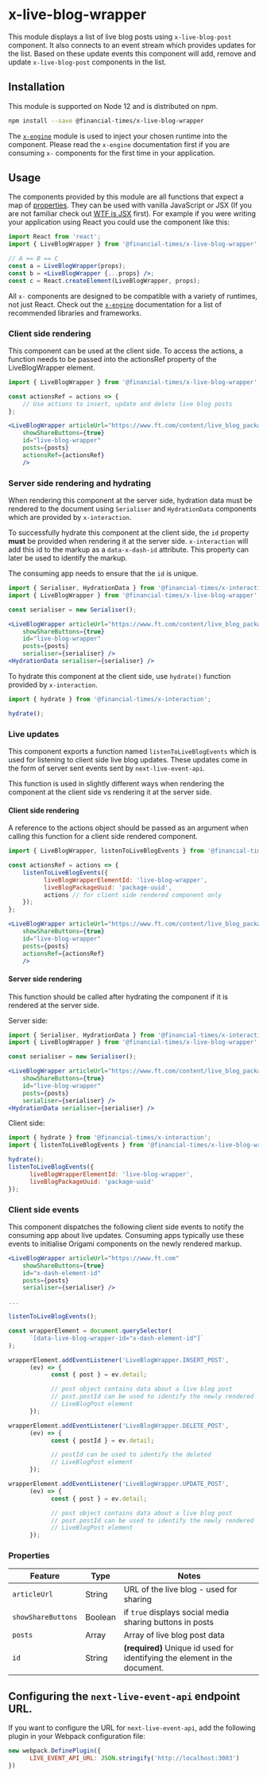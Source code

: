 # x-live-blog-wrapper

This module displays a list of live blog posts using `x-live-blog-post` component. It also connects to an event stream which provides updates for the list. Based on these update events this component will add, remove and update `x-live-blog-post` components in the list.


## Installation

This module is supported on Node 12 and is distributed on npm.

```bash
npm install --save @financial-times/x-live-blog-wrapper
```

The [`x-engine`][engine] module is used to inject your chosen runtime into the component. Please read the `x-engine` documentation first if you are consuming `x-` components for the first time in your application.

[engine]: https://github.com/Financial-Times/x-dash/tree/master/packages/x-engine


## Usage

The components provided by this module are all functions that expect a map of [properties](#properties). They can be used with vanilla JavaScript or JSX (If you are not familiar check out [WTF is JSX][jsx-wtf] first). For example if you were writing your application using React you could use the component like this:

```jsx
import React from 'react';
import { LiveBlogWrapper } from '@financial-times/x-live-blog-wrapper';

// A == B == C
const a = LiveBlogWrapper(props);
const b = <LiveBlogWrapper {...props} />;
const c = React.createElement(LiveBlogWrapper, props);
```

All `x-` components are designed to be compatible with a variety of runtimes, not just React. Check out the [`x-engine`][engine] documentation for a list of recommended libraries and frameworks.

[jsx-wtf]: https://jasonformat.com/wtf-is-jsx/

### Client side rendering
This component can be used at the client side. To access the actions, a function needs to be passed into the actionsRef property of the LiveBlogWrapper element.

```jsx
import { LiveBlogWrapper } from '@financial-times/x-live-blog-wrapper';

const actionsRef = actions => {
    // Use actions to insert, update and delete live blog posts
};

<LiveBlogWrapper articleUrl="https://www.ft.com/content/live_blog_package_uuid"
    showShareButtons={true}
    id="live-blog-wrapper"
    posts={posts}
    actionsRef={actionsRef}
    />
```

### Server side rendering and hydrating
When rendering this component at the server side, hydration data must be rendered to the document using `Serialiser` and `HydrationData` components which are provided by `x-interaction`.

To successfully hydrate this component at the client side, the `id` property **must** be provided when rendering it at the server side. `x-interaction` will add this id to the markup as a `data-x-dash-id` attribute. This property can later be used to identify the markup.

The consuming app needs to ensure that the `id` is unique.

```jsx
import { Serialiser, HydrationData } from '@financial-times/x-interaction';
import { LiveBlogWrapper } from '@financial-times/x-live-blog-wrapper';

const serialiser = new Serialiser();

<LiveBlogWrapper articleUrl="https://www.ft.com/content/live_blog_package_uuid"
    showShareButtons={true}
    id="live-blog-wrapper"
    posts={posts}
    serialiser={serialiser} />
<HydrationData serialiser={serialiser} />
```

To hydrate this component at the client side, use `hydrate()` function provided by `x-interaction`.

```js
import { hydrate } from '@financial-times/x-interaction';

hydrate();
```

### Live updates
This component exports a function named `listenToLiveBlogEvents` which is used for listening to client side live blog updates. These updates come in the form of server sent events sent by `next-live-event-api`.

This function is used in slightly different ways when rendering the component at the client side vs rendering it at the server side.

#### Client side rendering
A reference to the actions object should be passed as an argument when calling this function for a client side rendered component.
```jsx
import { LiveBlogWrapper, listenToLiveBlogEvents } from '@financial-times/x-live-blog-wrapper';

const actionsRef = actions => {
    listenToLiveBlogEvents({
          liveBlogWrapperElementId: 'live-blog-wrapper',
          liveBlogPackageUuid: 'package-uuid',
          actions // for client side rendered component only
    });
};

<LiveBlogWrapper articleUrl="https://www.ft.com/content/live_blog_package_uuid"
    showShareButtons={true}
    id="live-blog-wrapper"
    posts={posts}
    actionsRef={actionsRef}
    />
```

#### Server side rendering
This function should be called after hydrating the component if it is rendered at the server side.

Server side:
```jsx
import { Serialiser, HydrationData } from '@financial-times/x-interaction';
import { LiveBlogWrapper } from '@financial-times/x-live-blog-wrapper';

const serialiser = new Serialiser();

<LiveBlogWrapper articleUrl="https://www.ft.com/content/live_blog_package_uuid"
    showShareButtons={true}
    id="live-blog-wrapper"
    posts={posts}
    serialiser={serialiser} />
<HydrationData serialiser={serialiser} />
```

Client side:
```js
import { hydrate } from '@financial-times/x-interaction';
import { listenToLiveBlogEvents } from '@financial-times/x-live-blog-wrapper';

hydrate();
listenToLiveBlogEvents({
      liveBlogWrapperElementId: 'live-blog-wrapper',
      liveBlogPackageUuid: 'package-uuid'
});
```

### Client side events
This component dispatches the following client side events to notify the consuming app about live updates. Consuming apps typically use these events to initialise Origami components on the newly rendered markup.
```jsx
<LiveBlogWrapper articleUrl="https://www.ft.com"
    showShareButtons={true}
    id="x-dash-element-id"
    posts={posts}
    serialiser={serialiser} />
```

```js
...

listenToLiveBlogEvents();

const wrapperElement = document.querySelector(
      `[data-live-blog-wrapper-id="x-dash-element-id"]`
);

wrapperElement.addEventListener('LiveBlogWrapper.INSERT_POST',
      (ev) => {
            const { post } = ev.detail;

            // post object contains data about a live blog post
            // post.postId can be used to identify the newly rendered
            // LiveBlogPost element
      });

wrapperElement.addEventListener('LiveBlogWrapper.DELETE_POST',
      (ev) => {
            const { postId } = ev.detail;

            // postId can be used to identify the deleted
            // LiveBlogPost element
      });

wrapperElement.addEventListener('LiveBlogWrapper.UPDATE_POST',
      (ev) => {
            const { post } = ev.detail;

            // post object contains data about a live blog post
            // post.postId can be used to identify the newly rendered
            // LiveBlogPost element
      });
```
### Properties

Feature          | Type   | Notes
-----------------|--------|----------------------------
`articleUrl`  | String | URL of the live blog - used for sharing
`showShareButtons`  | Boolean | if `true` displays social media sharing buttons in posts
`posts`  | Array | Array of live blog post data
`id` | String | **(required)** Unique id used for identifying the element in the document.


## Configuring the `next-live-event-api` endpoint URL.

If you want to configure the URL for `next-live-event-api`, add the following plugin in your Webpack configuration file:

```javascript
new webpack.DefinePlugin({
      LIVE_EVENT_API_URL: JSON.stringify('http://localhost:3003')
})
```